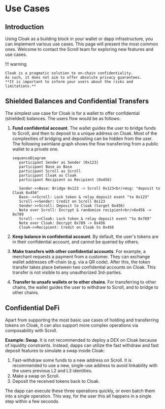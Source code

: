 # Use Cases

## Introduction

Using Cloak as a building block in your wallet or dapp infrastructure, you can implement various use cases.
This page will present the most common ones.
Welcome to contact the Scroll team for exploring new features and use cases.

!!! warning

    Cloak is a pragmatic solution to on-chain confidentiality.
    As such, it does not aim to offer absolute privacy guarantees.
    **It is important to inform your users about the risks and limitations.**


## Shielded Balances and Confidential Transfers

The simplest use case for Cloak is for a wallet to offer confidential (shielded) balances.
The users flow would be as follows:

1. **Fund confidential account**.
   The wallet guides the user to bridge funds to Scroll, and then to deposit to a unique address on Cloak.
   Most of the complexities of bridging and depositing can be hidden from the user. The following swimlane graph shows the flow transferring from a public wallet to a private one.

      ```mermaid
      sequenceDiagram
         participant Sender as Sender (0x123)
         participant Base as Base
         participant Scroll as Scroll
         participant Cloak as Cloak
         participant Recipient as Recipient (0x456)

         Sender->>Base: Bridge 0x123 -> Scroll 0x123<br/>msg: "deposit to Cloak 0x456"
         Base-->>Scroll: Lock token & relay deposit event "to 0x123"
         Scroll->>Sender: Credit on Scroll 0x123
         Sender->>Scroll: Deposit to Cloak (target 0x456)
         Note over Scroll: Encrypt & randomize recipient<br/>0x456 -> 0x789
         Scroll-->>Cloak: Lock token & relay deposit event "to 0x789"
         Note over Cloak: Decrypt 0x789 -> 0x456
         Cloak->>Recipient: Credit on Cloak to 0x456
      ```

2. **Keep balance in confidential account**.
   By default, the user's tokens are in their confidential account, and cannot be queried by others.

3. **Make transfers with other confidential accounts**.
   For example, a merchant requests a payment from a customer.
   They can exchange wallet addresses off-chain (e.g. via a QR code).
   After this, the token transfer takes place between two confidential accounts on Cloak.
   This transfer is not visible to any unauthorized 3rd-parties.

4. **Transfer to unsafe wallets or to other chains**.
   For transferring to other chains, the wallet guides the user to withdraw to Scroll, and to bridge to other chains.


## Confidential DeFi

Apart from supporting the most basic use cases of holding and transferring tokens on Cloak, it can also support more complex operations via composability with Scroll.

**Example: Swap**.
It is not recommended to deploy a DEX on Cloak because of liquidity constraints.
Instead, dapps can utilize the fast withdraw and fast deposit features to simulate a swap inside Cloak:

1. Fast-withdraw some funds to a new address on Scroll.
   It is recommended to use a new, single-use address to avoid linkability with the users previous L2 and L3 identities.
2. Make a swap on Scroll.
3. Deposit the received tokens back to Cloak.

The dapp can execute these three operations quickly, or even batch them into a single operation.
This way, for the user this all happens in a single step within a few seconds.
